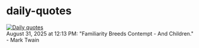 # daily-quotes
[![Daily quotes](https://github.com/ceepu8/daily-quotes/actions/workflows/daily-quote.yml/badge.svg)](https://github.com/ceepu8/daily-quotes/actions/workflows/daily-quote.yml)<br/>
August 31, 2025 at 12:13 PM: "Familiarity Breeds Contempt - And Children." - Mark Twain
